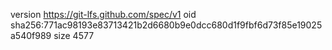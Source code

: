 version https://git-lfs.github.com/spec/v1
oid sha256:771ac98193e83713421b2d6680b9e0dcc680d1f9fbf6d73f85e19025a540f989
size 4577
